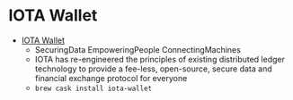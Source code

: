# IOTA Wallet
- [IOTA Wallet](https://iota.org/)
  -  SecuringData EmpoweringPeople ConnectingMachines
  - IOTA has re-engineered the principles of existing distributed ledger technology to provide a fee-less, open-source, secure data and financial exchange protocol for everyone
  - `brew cask install iota-wallet`

